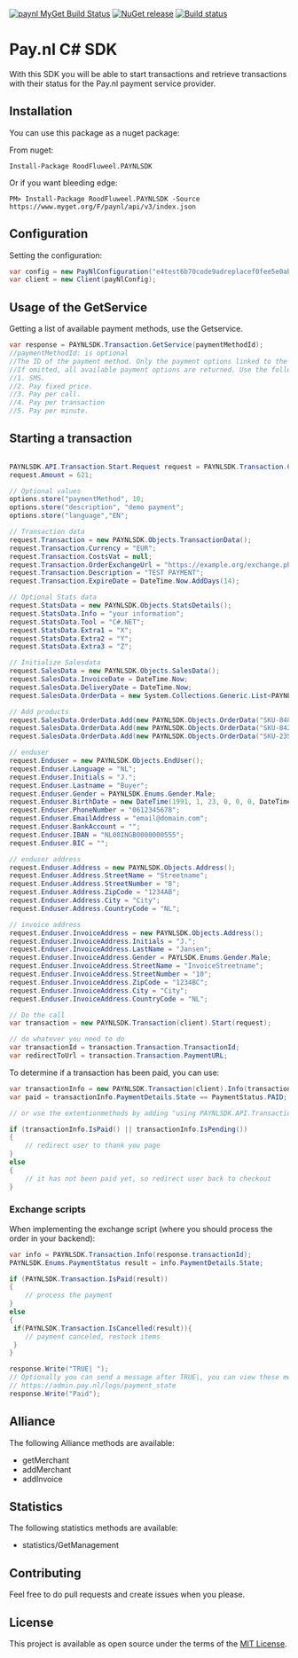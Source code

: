 [![paynl MyGet Build Status](https://www.myget.org/BuildSource/Badge/paynl?identifier=5abead8d-3d3f-417b-9a84-1e8af5953014)](https://www.myget.org/)
[![NuGet release](https://img.shields.io/nuget/v/RoodFluweel.PAYNLSDK.svg)](https://www.nuget.org/packages/RoodFluweel.PAYNLSDK/)
[![Build status](https://ci.appveyor.com/api/projects/status/tf7nerddjixwumn1?svg=true)](https://ci.appveyor.com/project/dampee/csharp-sdk)

# Pay.nl C# SDK

With this SDK you will be able to start transactions and retrieve transactions with
their status for the Pay.nl payment service provider.

## Installation

You can use this package as a nuget package: 

From nuget:
```shell
Install-Package RoodFluweel.PAYNLSDK
```

Or if you want bleeding edge:
```
PM> Install-Package RoodFluweel.PAYNLSDK -Source https://www.myget.org/F/paynl/api/v3/index.json
``` 

## Configuration

Setting the configuration:
```c#
var config = new PayNlConfiguration("e4test6b70code9adreplacef0fee5e0ab", "SL-1234-1234");
var client = new Client(payNlConfig);
```

## Usage of the GetService

Getting a list of available payment methods, use the Getservice.
```c#
var response = PAYNLSDK.Transaction.GetService(paymentMethodId);
//paymentMethodId: is optional
//The ID of the payment method. Only the payment options linked to the provided payment method ID will be returned if an ID is provided.
//If omitted, all available payment options are returned. Use the following IDs to filter the options:
//1. SMS.
//2. Pay fixed price.
//3. Pay per call.
//4. Pay per transaction
//5. Pay per minute.
```

## Starting a transaction

```c#

PAYNLSDK.API.Transaction.Start.Request request = PAYNLSDK.Transaction.CreateTransactionRequest("127.0.0.1", "http://example.org/visitor-return-after-payment");
request.Amount = 621;

// Optional values
options.store("paymentMethod", 10;
options.store("description", "demo payment";
options.store("language","EN";

// Transaction data
request.Transaction = new PAYNLSDK.Objects.TransactionData();
request.Transaction.Currency = "EUR";
request.Transaction.CostsVat = null;
request.Transaction.OrderExchangeUrl = "https://example.org/exchange.php";
request.Transaction.Description = "TEST PAYMENT";
request.Transaction.ExpireDate = DateTime.Now.AddDays(14);

// Optional Stats data
request.StatsData = new PAYNLSDK.Objects.StatsDetails();
request.StatsData.Info = "your information";
request.StatsData.Tool = "C#.NET";
request.StatsData.Extra1 = "X";
request.StatsData.Extra2 = "Y";
request.StatsData.Extra3 = "Z";

// Initialize Salesdata
request.SalesData = new PAYNLSDK.Objects.SalesData();
request.SalesData.InvoiceDate = DateTime.Now;
request.SalesData.DeliveryDate = DateTime.Now;
request.SalesData.OrderData = new System.Collections.Generic.List<PAYNLSDK.Objects.OrderData>();

// Add products
request.SalesData.OrderData.Add(new PAYNLSDK.Objects.OrderData("SKU-8489", "Testproduct 1", 2995, "H", 1));
request.SalesData.OrderData.Add(new PAYNLSDK.Objects.OrderData("SKU-8421", "Testproduct 2", 995, "H", 1));
request.SalesData.OrderData.Add(new PAYNLSDK.Objects.OrderData("SKU-2359", "Testproduct 3", 2499, "H", 1));

// enduser
request.Enduser = new PAYNLSDK.Objects.EndUser();
request.Enduser.Language = "NL";
request.Enduser.Initials = "J.";
request.Enduser.Lastname = "Buyer";
request.Enduser.Gender = PAYNLSDK.Enums.Gender.Male;
request.Enduser.BirthDate = new DateTime(1991, 1, 23, 0, 0, 0, DateTimeKind.Local);
request.Enduser.PhoneNumber = "0612345678";
request.Enduser.EmailAddress = "email@domain.com";
request.Enduser.BankAccount = "";
request.Enduser.IBAN = "NL08INGB0000000555";
request.Enduser.BIC = "";

// enduser address
request.Enduser.Address = new PAYNLSDK.Objects.Address();
request.Enduser.Address.StreetName = "Streetname";
request.Enduser.Address.StreetNumber = "8";
request.Enduser.Address.ZipCode = "1234AB";
request.Enduser.Address.City = "City";
request.Enduser.Address.CountryCode = "NL";

// invoice address
request.Enduser.InvoiceAddress = new PAYNLSDK.Objects.Address();
request.Enduser.InvoiceAddress.Initials = "J.";
request.Enduser.InvoiceAddress.LastName = "Jansen";
request.Enduser.InvoiceAddress.Gender = PAYLSDK.Enums.Gender.Male;
request.Enduser.InvoiceAddress.StreetName = "InvoiceStreetname";
request.Enduser.InvoiceAddress.StreetNumber = "10";
request.Enduser.InvoiceAddress.ZipCode = "1234BC";
request.Enduser.InvoiceAddress.City = "City";
request.Enduser.InvoiceAddress.CountryCode = "NL";

// Do the call
var transaction = new PAYNLSDK.Transaction(client).Start(request);

// do whatever you need to do
var transactionId = transaction.Transaction.TransactionId;
var redirectToUrl = transaction.Transaction.PaymentURL;
```

To determine if a transaction has been paid, you can use:
```c#
var transactionInfo = new PAYNLSDK.Transaction(client).Info(transactionId);
var paid = transactionInfo.PaymentDetails.State == PaymentStatus.PAID;

// or use the extentionmethods by adding "using PAYNLSDK.API.Transaction.Info;" at the top of your file

if (transactionInfo.IsPaid() || transactionInfo.IsPending())
{
    // redirect user to thank you page
}
else
{
    // it has not been paid yet, so redirect user back to checkout
}
```

### Exchange scripts

When implementing the exchange script (where you should process the order in your backend):
```c#
var info = PAYNLSDK.Transaction.Info(response.transactionId);
PAYNLSDK.Enums.PaymentStatus result = info.PaymentDetails.State;

if (PAYNLSDK.Transaction.IsPaid(result))
{
    // process the payment
}
else 
{
 if(PAYNLSDK.Transaction.IsCancelled(result)){
    // payment canceled, restock items
 }
}

response.Write("TRUE| ");
// Optionally you can send a message after TRUE|, you can view these messages in the logs.
// https://admin.pay.nl/logs/payment_state
response.Write("Paid");
```

## Alliance

The following Alliance methods are available:

- getMerchant
- addMerchant
- addInvoice

## Statistics

The following statistics methods are available:

- statistics/GetManagement

## Contributing

Feel free to do pull requests and create issues when you please. 

## License

This project is available as open source under the terms of the [MIT License](http://opensource.org/licenses/MIT).
